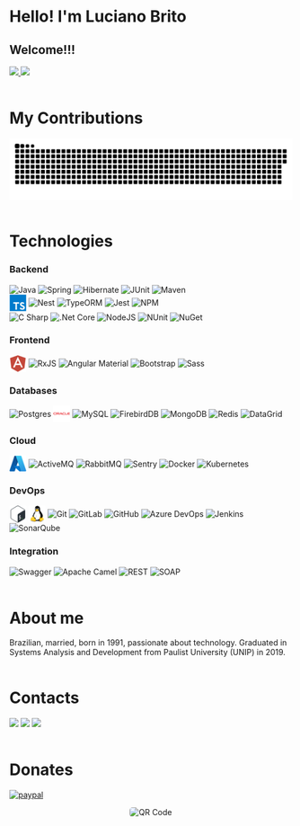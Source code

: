 # Hello! I'm Luciano Brito

## Welcome!!!
<div>
    <a href="https://github.com/lucianobritodev">
      <img height="180em" src="https://github-readme-stats.vercel.app/api?username=lucianobritodev&show_icons=true&theme=dracula&include_all_commits=true&count_private=true"/>
      <img height="180em" src="https://github-readme-stats.vercel.app/api/top-langs/?username=lucianobritodev&layout=compact&langs_count=8&theme=dracula"/>
    </a>
</div>
<br>

# My Contributions
<div style="display: inline_block">
  <img align="center" alt="Snake animation" src="https://github.com/lucianobritodev/lucianobritodev/blob/output/github-contribution-grid-snake.svg" />
</div>
<br>

# Technologies
### Backend
<div style="display: inline_block">
    <img align="center" alt="Java" height="30" src="https://cdn.jsdelivr.net/gh/devicons/devicon@latest/icons/java/java-original.svg" />
    <img align="center" alt="Spring" height="30" src="https://cdn.jsdelivr.net/gh/devicons/devicon@latest/icons/spring/spring-original-wordmark.svg" />
    <img align="center" alt="Hibernate" height="30" src="https://cdn.jsdelivr.net/gh/devicons/devicon@latest/icons/hibernate/hibernate-original-wordmark.svg" />
    <img align="center" alt="JUnit" height="30" src="https://cdn.jsdelivr.net/gh/devicons/devicon@latest/icons/junit/junit-original.svg" />
    <img align="center" alt="Maven" height="30" src="https://cdn.jsdelivr.net/gh/devicons/devicon@latest/icons/maven/maven-original-wordmark.svg" />
    <br />
    <img align="center" alt="TS" height="30" src="https://raw.githubusercontent.com/devicons/devicon/master/icons/typescript/typescript-plain.svg">
    <img align="center" alt="Nest" height="30" src="https://cdn.jsdelivr.net/gh/devicons/devicon@latest/icons/nestjs/nestjs-original-wordmark.svg" />
    <img align="center" alt="TypeORM" height="30" src="https://user-images.githubusercontent.com/30929568/112730670-de09a480-8f58-11eb-9875-0d9ebb87fbd6.png" />
    <img align="center" alt="Jest" height="30" src="https://cdn.jsdelivr.net/gh/devicons/devicon@latest/icons/jest/jest-plain.svg" />
    <img align="center" alt="NPM" height="30" src="https://cdn.jsdelivr.net/gh/devicons/devicon@latest/icons/npm/npm-original-wordmark.svg" />
    <br />
    <img align="center" alt="C Sharp" height="30" src="https://cdn.jsdelivr.net/gh/devicons/devicon@latest/icons/csharp/csharp-original.svg" />
    <img align="center" alt=".Net Core" height="30" src="https://cdn.jsdelivr.net/gh/devicons/devicon@latest/icons/dotnetcore/dotnetcore-original.svg" />
    <img align="center" alt="NodeJS" height="30" src="https://hungdoan.com/wp-content/uploads/2019/06/ef-core-perfomance.png" />
    <img align="center" alt="NUnit" height="30" src="https://www.nilebits.com/wp-content/uploads/2023/09/Getting-Started-with-NUnit-and-C-A-Beginners-Guide-to-API-Test-Automation-1140x445.png.webp" />
    <img align="center" alt="NuGet" height="30" src="https://cdn.jsdelivr.net/gh/devicons/devicon@latest/icons/nuget/nuget-original-wordmark.svg" />
</div>

### Frontend
<div style="display: inline_block">
    <img align="center" alt="Angular" height="30" src="https://raw.githubusercontent.com/devicons/devicon/master/icons/angularjs/angularjs-plain.svg">
    <img align="center" alt="RxJS" height="30" src="https://cdn.jsdelivr.net/gh/devicons/devicon@latest/icons/rxjs/rxjs-original.svg" />
    <img align="center" alt="Angular Material" height="30" src="https://cdn.jsdelivr.net/gh/devicons/devicon@latest/icons/angularmaterial/angularmaterial-original.svg" />
    <img align="center" alt="Bootstrap" height="30" src="https://cdn.jsdelivr.net/gh/devicons/devicon@latest/icons/bootstrap/bootstrap-original-wordmark.svg" />
    <img align="center" alt="Sass" height="30" src="https://cdn.jsdelivr.net/gh/devicons/devicon@latest/icons/sass/sass-original.svg" />
</div>

### Databases
<div style="display: inline_block">
    <img align="center" alt="Postgres" height="30" src="https://cdn.jsdelivr.net/gh/devicons/devicon@latest/icons/postgresql/postgresql-original-wordmark.svg" />
    <img align="center" alt="Oracle" height="30" src="https://raw.githubusercontent.com/devicons/devicon/master/icons/oracle/oracle-original.svg">
    <img align="center" alt="MySQL" height="30" src="https://cdn.jsdelivr.net/gh/devicons/devicon@latest/icons/mysql/mysql-original-wordmark.svg" />
    <img align="center" alt="FirebirdDB" height="30" src="https://github.com/user-attachments/assets/e6184b5d-6df2-4551-a9c5-53f6f2760691" />
    <img align="center" alt="MongoDB" height="30" src="https://cdn.jsdelivr.net/gh/devicons/devicon@latest/icons/mongodb/mongodb-original-wordmark.svg" />
    <img align="center" alt="Redis" height="30" src="https://cdn.jsdelivr.net/gh/devicons/devicon@latest/icons/redis/redis-original-wordmark.svg" />
    <img align="center" alt="DataGrid" height="30" src="https://github.com/user-attachments/assets/d7c96abc-3885-40bd-ac17-873a71de6610" />
</div>

### Cloud
<div style="display: inline_block">
    <img align="center" alt="Azure" height="30" src="https://raw.githubusercontent.com/devicons/devicon/master/icons/azure/azure-original.svg">
    <img align="center" alt="ActiveMQ" height="30" src="https://activemq.apache.org/assets/img/activemq_logo_black.png">
    <img align="center" alt="RabbitMQ" height="30" src="https://cdn.jsdelivr.net/gh/devicons/devicon@latest/icons/rabbitmq/rabbitmq-original-wordmark.svg" />
    <img align="center" alt="Sentry" height="30" src="https://cdn.jsdelivr.net/gh/devicons/devicon@latest/icons/sentry/sentry-original-wordmark.svg" />
    <img align="center" alt="Docker" height="30" src="https://cdn.jsdelivr.net/gh/devicons/devicon@latest/icons/docker/docker-original-wordmark.svg" />
    <img align="center" alt="Kubernetes" height="30" src="https://cdn.jsdelivr.net/gh/devicons/devicon@latest/icons/kubernetes/kubernetes-plain-wordmark.svg" />
</div>

### DevOps
<div style="display: inline_block">
    <img align="center" alt="Bash" height="30" src="https://raw.githubusercontent.com/devicons/devicon/master/icons/bash/bash-original.svg">
    <img align="center" alt="Linux" height="30" src="https://raw.githubusercontent.com/devicons/devicon/master/icons/linux/linux-original.svg">
    <img align="center" alt="Git" height="30" src="https://cdn.jsdelivr.net/gh/devicons/devicon@latest/icons/git/git-original-wordmark.svg" />
    <img align="center" alt="GitLab" height="30" src="https://cdn.jsdelivr.net/gh/devicons/devicon@latest/icons/gitlab/gitlab-original-wordmark.svg" />
    <img align="center" alt="GitHub" height="30" src="https://cdn.jsdelivr.net/gh/devicons/devicon@latest/icons/github/github-original-wordmark.svg" />
    <img align="center" alt="Azure DevOps" height="30" src="https://cdn.jsdelivr.net/gh/devicons/devicon@latest/icons/azuredevops/azuredevops-original.svg" />
    <img align="center" alt="Jenkins" height="30" src="https://cdn.jsdelivr.net/gh/devicons/devicon@latest/icons/jenkins/jenkins-original.svg" />
    <img align="center" alt="SonarQube" height="30" src="https://cdn.jsdelivr.net/gh/devicons/devicon@latest/icons/sonarqube/sonarqube-plain-wordmark.svg" />
</div>

### Integration
<div style="display: inline_block">
    <img align="center" alt="Swagger" height="30" src="https://miro.medium.com/v2/resize:fit:720/format:webp/1*R36nHDnQ9i7vizbSJqTb1g.png" />
    <img align="center" alt="Apache Camel" height="30" src="https://upload.wikimedia.org/wikipedia/commons/thumb/1/11/Apache_Camel_Logo.svg/1200px-Apache_Camel_Logo.svg.png" />
    <img align="center" alt="REST" height="30" src="https://www.iconpacks.net/icons/free-icons-6/free-rest-api-blue-logo-icon-22099-thumb.png" />
    <img align="center" alt="SOAP" height="30" src="https://miro.medium.com/v2/resize:fit:720/format:webp/1*fTyeGVNfV7yY8V4kmnoaZA.png" />    
</div>
<br>


# About me
<div style="display: inline_block">
    Brazilian, married, born in 1991, passionate about technology. Graduated in Systems Analysis and Development from Paulist University (UNIP) in 2019.
</div>
<br>

# Contacts
<div>
  <a href="https://instagram.com/lucianobrito.dev" target="_blank"><img src="https://img.shields.io/badge/-Instagram-%23E4405F?style=for-the-badge&logo=instagram&logoColor=white" target="_blank"></a>
  <a href="mailto:contatolucianobrito.dev@gmail.com"><img src="https://img.shields.io/badge/-Gmail-%23333?style=for-the-badge&logo=gmail&logoColor=white" target="_blank"></a>
  <a href="https://www.linkedin.com/in/luciano-brito-dev" target="_blank"><img src="https://img.shields.io/badge/-LinkedIn-%230077B5?style=for-the-badge&logo=linkedin&logoColor=white" target="_blank"></a>
</div>
<br>

# Donates
  [![paypal](https://www.paypalobjects.com/en_US/i/btn/btn_donateCC_LG.gif)](https://www.paypal.com/donate/?hosted_button_id=SX3L4N89M8ZRW)

<div style="text-align:center;">
  <img src="https://user-images.githubusercontent.com/29457352/149936768-9169a462-fff2-4081-b90f-3eb23e5e1ed8.jpeg" alt="QR Code" width="270" height="310" style="align: middle; border-radius: 5px;"/>
</div>
